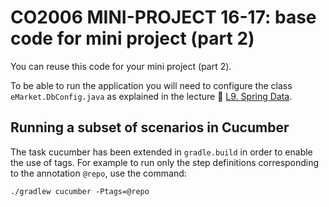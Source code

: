 <link rel='stylesheet' href='web/swiss.css'/>

# CO2006 MINI-PROJECT 16-17: base code for mini project (part 2)

You can reuse this code for your mini project (part 2).

To be able to run the application you will need to configure the class `eMarket.DbConfig.java` as explained in the lecture :movie_camera: [L9. Spring Data](https://leicester.cloud.panopto.eu/Panopto/Pages/Viewer.aspx?id=dbcfac72-69ea-4ec1-a384-42455e5c128c).

## Running a subset of scenarios in Cucumber

The task cucumber has been extended in `gradle.build` in order to enable the use of tags. For example to run only the step definitions corresponding to the annotation `@repo`, use the command: 

	./gradlew cucumber -Ptags=@repo
